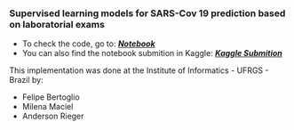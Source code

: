 ### Supervised learning models for SARS-Cov 19 prediction based on laboratorial exams
* To check the code, go to: [***Notebook***](https://github.com/fsbertoglio/Machine-Learning-Labs/blob/main/SARS-Cov-19-prediction/notebook.ipynb)
* You can also find the notebook submition in Kaggle: [***Kaggle Submition***](https://www.kaggle.com/code/felipebertoglio/supervised-learning-for-sars-cov-19-prediction)

This implementation was done at the Institute of Informatics - UFRGS - Brazil by:
* Felipe Bertoglio
* Milena Maciel
* Anderson Rieger

